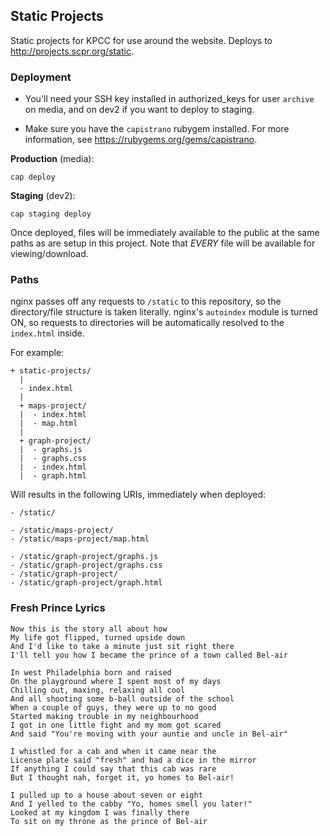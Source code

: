 ## Static Projects

Static projects for KPCC for use around the website. 
Deploys to <http://projects.scpr.org/static>.

### Deployment

* You'll need your SSH key installed in authorized_keys for user
`archive` on media, and on dev2 if you want to deploy to staging.

* Make sure you have the `capistrano` rubygem installed. 
For more information, see <https://rubygems.org/gems/capistrano>.

**Production** (media):

    cap deploy

**Staging** (dev2):

    cap staging deploy

Once deployed, files will be immediately available to the public 
at the same paths as are setup in this project. Note that *EVERY*
file will be available for viewing/download.

### Paths

nginx passes off any requests to `/static` to this repository, so
the directory/file structure is taken literally. nginx's `autoindex`
module is turned ON, so requests to directories will be automatically 
resolved to the `index.html` inside. 

For example:

    + static-projects/
      |
      - index.html
      |
      + maps-project/
      |  - index.html
      |  - map.html
      |
      + graph-project/
      |  - graphs.js
      |  - graphs.css
      |  - index.html
      |  - graph.html

Will results in the following URIs, immediately when deployed:

    - /static/

    - /static/maps-project/
    - /static/maps-project/map.html

    - /static/graph-project/graphs.js
    - /static/graph-project/graphs.css
    - /static/graph-project/
    - /static/graph-project/graph.html

### Fresh Prince Lyrics
```
Now this is the story all about how 
My life got flipped, turned upside down 
And I'd like to take a minute just sit right there 
I'll tell you how I became the prince of a town called Bel-air 

In west Philadelphia born and raised 
On the playground where I spent most of my days 
Chilling out, maxing, relaxing all cool 
And all shooting some b-ball outside of the school 
When a couple of guys, they were up to no good 
Started making trouble in my neighbourhood 
I got in one little fight and my mom got scared 
And said "You're moving with your auntie and uncle in Bel-air" 

I whistled for a cab and when it came near the 
License plate said "fresh" and had a dice in the mirror 
If anything I could say that this cab was rare 
But I thought nah, forget it, yo homes to Bel-air! 

I pulled up to a house about seven or eight 
And I yelled to the cabby "Yo, homes smell you later!" 
Looked at my kingdom I was finally there 
To sit on my throne as the prince of Bel-air
```
